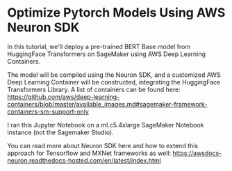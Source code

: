 # Optimize Pytorch Models Using AWS Neuron SDK

In this tutorial, we'll deploy a pre-trained BERT Base model from HuggingFace Transformers on SageMaker using AWS Deep Learning Containers. 

The model will be compiled using the Neuron SDK, and a customized AWS Deep Learning Container will be constructed, integrating the HuggingFace Transformers Library. 
A list of containers can be found here: https://github.com/aws/deep-learning-containers/blob/master/available_images.md#sagemaker-framework-containers-sm-support-only

I ran this Jupyter Notebook on a ml.c5.4xlarge SageMaker Notebook instance (not the Sagemaker Studio). 

You can read more about Neuron SDK here and how to extend this approach for Tensorflow and MXNet frameworks as well: https://awsdocs-neuron.readthedocs-hosted.com/en/latest/index.html


